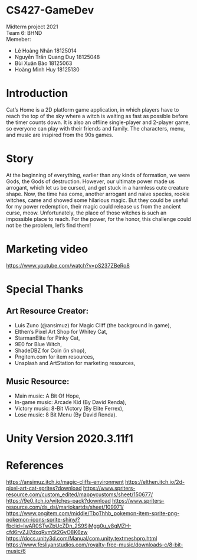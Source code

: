 # CS427-GameDev
Midterm project 2021\
Team 6: BHND\
Memeber:
- Lê Hoàng Nhân         18125014
- Nguyễn Trần Quang Duy 18125048
- Bùi Xuân Bảo          18125063
- Hoàng Minh Huy        18125130

# Introduction
Cat’s Home is a  2D platform game application, in which players have to reach the top of the sky where a witch is waiting as fast as possible before the timer counts down.
It is also an offline single-player and 2-player game, so everyone can play with their friends and family.
The characters, menu, and music are inspired from the 90s games.

# Story
At the beginning of everything, earlier than any kinds of formation, we were Gods, the Gods of destruction. However, our ultimate power made us arrogant, which let us be cursed, and get stuck in a harmless cute creature shape. 
Now, the time has come, another arrogant and naive species, rookie witches, came and showed some hilarious magic. But they could be useful for my power redemption, their magic could release us from the ancient curse, meow. Unfortunately, the place of those witches is such an impossible place to reach. For the power, for the honor, this challenge could not be the problem, let’s find them!

# Marketing video
https://www.youtube.com/watch?v=pS237ZBeRo8

# Special Thanks
## Art Resource Creator:
- Luis Zuno (@ansimuz) for Magic Cliff (the background in game),
- Elthen’s Pixel Art Shop for Whitey Cat,
- StarmanElite for Pinky Cat,
- 9E0 for Blue Witch,
- ShadeDBZ for Coin (in shop),
- Pngitem.com for item resources,
- Unsplash and ArtStation for marketing resources,
	
## Music Resource:
- Main music: A Bit Of Hope,
- In-game music: Arcade Kid (By David Renda),
- Victory music: 8-Bit Victory (By Elite Ferrex),
- Lose music: 8 Bit Menu (By David Renda).

# Unity Version 2020.3.11f1

# References
https://ansimuz.itch.io/magic-cliffs-environment
https://elthen.itch.io/2d-pixel-art-cat-sprites?download
https://www.spriters-resource.com/custom_edited/mappycustoms/sheet/150677/
https://9e0.itch.io/witches-pack?download
https://www.spriters-resource.com/ds_dsi/mariokartds/sheet/109971/
https://www.pngitem.com/middle/TboThhb_pokemon-item-sprite-png-pokemon-icons-sprite-shiny/?fbclid=IwAR0STwZbUcZDn_2S9SjMgg0u_v8gMZH-cfd6rvZJj7dxqRym5t2GyO8K6zw
https://docs.unity3d.com/Manual/com.unity.textmeshpro.html
https://www.fesliyanstudios.com/royalty-free-music/downloads-c/8-bit-music/6
